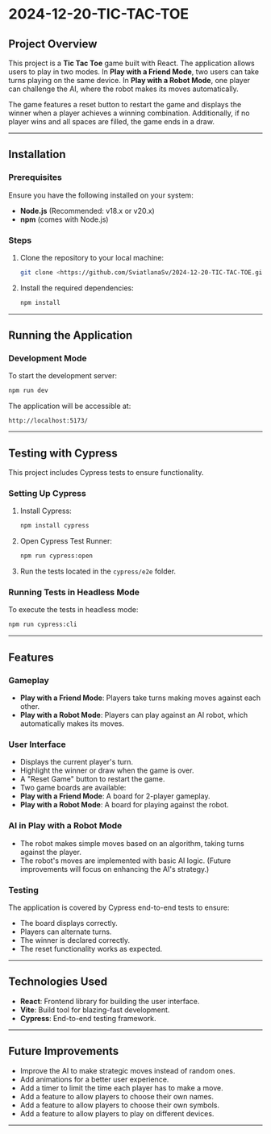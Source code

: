# 2024-12-20-TIC-TAC-TOE


## Project Overview  
This project is a **Tic Tac Toe** game built with React. The application allows users to play in two modes.
In **Play with a Friend Mode**, two users can take turns playing on the same device. In **Play with a Robot Mode**, one player can challenge the AI, where the robot makes its moves automatically.

The game features a reset button to restart the game and displays the winner when a player achieves a winning combination. Additionally, if no player wins and all spaces are filled, the game ends in a draw.


---

## Installation

### Prerequisites  
Ensure you have the following installed on your system:

- **Node.js** (Recommended: v18.x or v20.x)
- **npm** (comes with Node.js)

### Steps  
1. Clone the repository to your local machine:
   ```bash
   git clone <https://github.com/SviatlanaSv/2024-12-20-TIC-TAC-TOE.git>
   ```

2. Install the required dependencies:
   ```bash
   npm install
   ```

---

## Running the Application

### Development Mode  
To start the development server:
```bash
npm run dev
```

The application will be accessible at:
```
http://localhost:5173/
```


---

## Testing with Cypress  
This project includes Cypress tests to ensure functionality.

### Setting Up Cypress  
1. Install Cypress:
   ```bash
   npm install cypress 
   ```

2. Open Cypress Test Runner:
   ```bash
   npm run cypress:open
   ```

3. Run the tests located in the `cypress/e2e` folder.

### Running Tests in Headless Mode  
To execute the tests in headless mode:
```bash
npm run cypress:cli
```

---

## Features

### Gameplay  
- **Play with a Friend Mode**: Players take turns making moves against each other.
- **Play with a Robot Mode**: Players can play against an AI robot, which automatically makes its moves.

### User Interface  
- Displays the current player's turn.
- Highlight the winner or draw when the game is over.
- A "Reset Game" button to restart the game.
- Two game boards are available:
- **Play with a Friend Mode**: A board for 2-player gameplay.
- **Play with a Robot Mode**: A board for playing against the robot.

### AI in Play with a Robot Mode
- The robot makes simple moves based on an algorithm, taking turns against the player.
- The robot's moves are implemented with basic AI logic. (Future improvements will focus on enhancing the AI's strategy.)

### Testing  
The application is covered by Cypress end-to-end tests to ensure:
- The board displays correctly.
- Players can alternate turns.
- The winner is declared correctly.
- The reset functionality works as expected.

---

## Technologies Used  
- **React**: Frontend library for building the user interface.
- **Vite**: Build tool for blazing-fast development.
- **Cypress**: End-to-end testing framework.

---

## Future Improvements  
- Improve the AI to make strategic moves instead of random ones.
- Add animations for a better user experience.
- Add a timer to limit the time each player has to make a move.
- Add a feature to allow players to choose their own names.
- Add a feature to allow players to choose their own symbols.
- Add a feature to allow players to play on different devices.


---